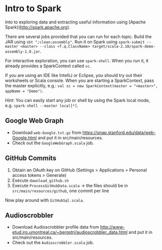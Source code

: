 # Intro to Spark

Into to exploring data and extracting useful information using [Apache Spark)(http://spark.apache.org).

There are several jobs provided that you can run for each topic. Build the JAR using `sbt ";clean;assembly"`.
Run it on Spark using `spark-submit --master <master> --class <f.q.ClassName> target/scala-2.10/spark-demo-assembly-1.0.jar`.

For interactive exploration, you can use `spark-shell`. When you run it, it already provides a SparkContext called `sc`.

If you are using an IDE like IntelliJ or Eclipse, you should try out their worksheets or Scala console.
When you are starting a SparkContext, pass the master explicitly, e.g.:
`val sc = new SparkContext(master = "<master>", appName = "Demo")`.

*Hint*: You can easily start any job or shell by using the Spark local mode, e.g. `spark-shell --master local[*]`.

## Google Web Graph

* Download `web-Google.txt.gz` from https://snap.stanford.edu/data/web-Google.html and put it in src/main/resources.
* Check out the `GoogleWebGraph.scala` job.


## GitHub Commits

1. Obtain an OAuth key on GitHub (Settings > Applications > Personal access tokens > Generate)
2. Execute `download_github.sh`
3. Execute `ProcessGitHubData.scala`
-> the files should be in `src/main/resources/github`, one commit per line

Now play around with `GitHubSql.scala`.


## Audioscrobbler

* Download Audioscrobbler profile data from http://www-etud.iro.umontreal.ca/~bergstrj/audioscrobbler_data.html and put it in src/main/resources.
* Check out the `Audioscrobbler.scala` job.
